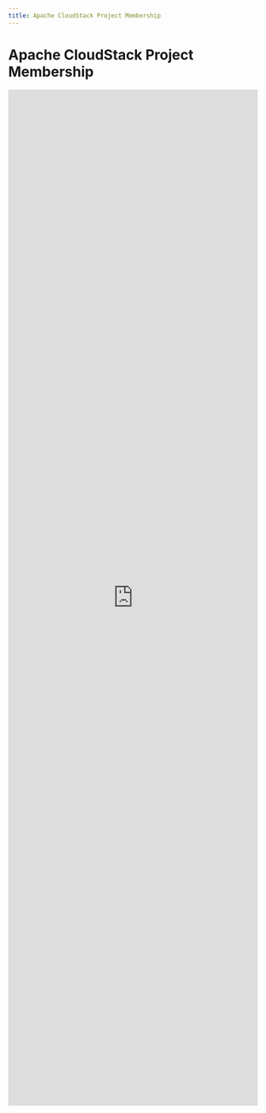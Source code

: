 ```yaml
---
title: Apache CloudStack Project Membership
---
```


<h1 id="indicators">Apache CloudStack Project Membership</h1>

<iframe src="https://projects.apache.org/committee.html?cloudstack" width="100%" height="2048" frameborder="0" marginheight="0" marginwidth="0">
</iframe>
